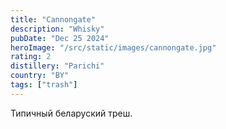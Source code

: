 ```yaml
---
title: "Cannongate"
description: "Whisky"
pubDate: "Dec 25 2024"
heroImage: "/src/static/images/cannongate.jpg"
rating: 2
distillery: "Parichi"
country: "BY"
tags: ["trash"]
---
```


Типичный беларуский треш.
